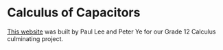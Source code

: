 # Calculus of Capacitors

[This website](https://paullee.peterye.ca) was built by Paul Lee and Peter Ye for our Grade 12 Calculus culminating project.
